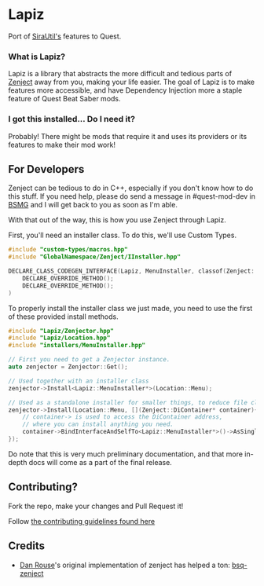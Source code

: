 # Lapiz

Port of [SiraUtil's](https://github.com/Auros/SiraUtil) features to Quest.

### What is Lapiz?

Lapiz is a library that abstracts the more difficult and tedious parts of [Zenject](https://github.com/modesttree/Zenject) away from you, making your life easier. The goal of Lapiz is to make features more accessible, and have Dependency Injection more a staple feature of Quest Beat Saber mods.

### I got this installed... Do I need it?

Probably! There might be mods that require it and uses its providers or its features to make their mod work!

## For Developers

Zenject can be tedious to do in C++, especially if you don't know how to do this stuff. If you need help, please do send a message in #quest-mod-dev in [BSMG](discord.gg/beatsabermods) and I will get back to you as soon as I'm able.

With that out of the way, this is how you use Zenject through Lapiz.

First, you'll need an installer class. To do this, we'll use Custom Types.

```cpp
#include "custom-types/macros.hpp"
#include "GlobalNamespace/Zenject/IInstaller.hpp"

DECLARE_CLASS_CODEGEN_INTERFACE(Lapiz, MenuInstaller, classof(Zenject::IInstaller*),
    DECLARE_OVERRIDE_METHOD();
    DECLARE_OVERRIDE_METHOD();
)

```

To properly install the installer class we just made, you need to use the first of these provided install methods.

```cpp
#include "Lapiz/Zenjector.hpp"
#include "Lapiz/Location.hpp"
#include "installers/MenuInstaller.hpp"

// First you need to get a Zenjector instance.
auto zenjector = Zenjector::Get();

// Used together with an installer class
zenjector->Install<Lapiz::MenuInstaller*>(Location::Menu);

// Used as a standalone installer for smaller things, to reduce file clutter.
zenjector->Install(Location::Menu, [](Zenject::DiContainer* container){
    // container-> is used to access the DiContainer address,
    // where you can install anything you need.
    container->BindInterfaceAndSelfTo<Lapiz::MenuInstaller*>()->AsSingle();
});
```

Do note that this is very much preliminary documentation, and that more in-depth docs will come as a part of the final release.

## Contributing?

Fork the repo, make your changes and Pull Request it!

Follow [the contributing guidelines found here](/CONTRIBUTING.md)

## Credits

 - [Dan Rouse](https://github.com/danrouse)'s original implementation of zenject has helped a ton: [bsq-zenject](https://github.com/danrouse/bsq-zenjeqt/blob/master/src/hooks.cpp)
